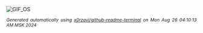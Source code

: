 <div align="justify">
<picture>
    <source media="(prefers-color-scheme: dark)" srcset="https://i.ibb.co/6DpCnYd/output-gif.gif">
    <source media="(prefers-color-scheme: light)" srcset="https://i.ibb.co/6DpCnYd/output-gif.gif">
    <img alt="GIF_OS" src="https://i.ibb.co/6DpCnYd/output-gif.gif">
</picture>

<sub><i>Generated automatically using [x0rzavi/github-readme-terminal](https://github.com/x0rzavi/github-readme-terminal) on Mon Aug 26 04:10:13 AM MSK 2024</i></sub>

</div>

<!-- Image deletion URL: https://ibb.co/L9q7kSG/6d8815df4b641ed6de36ec6f837abe1f -->